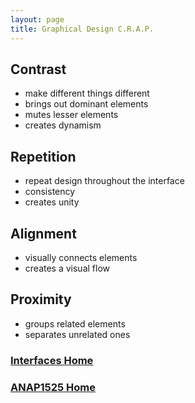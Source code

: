 ```yaml
---
layout: page
title: Graphical Design C.R.A.P.
---
```

<style>
  .large{
      font-size: 1.5 rem;
  }
</style>

## <span style="large">C</span>ontrast
* make different things different
* brings out dominant elements
* mutes lesser elements
* creates dynamism

## <span style="large">R</span>epetition
* repeat design throughout the interface
* consistency
* creates unity 

## <span style="large">A</span>lignment
* visually connects elements
* creates a visual flow

## <span style="large">P</span>roximity
* groups related elements
* separates unrelated ones


### [Interfaces Home](interfaces.md)
### [ANAP1525 Home](../)